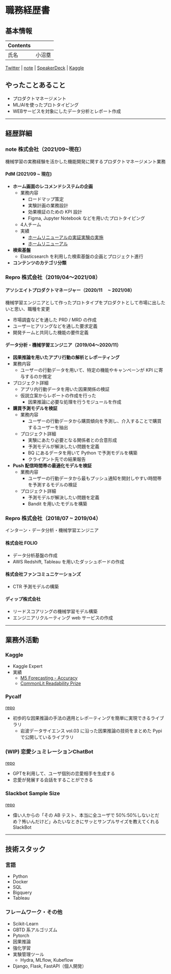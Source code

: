 # 職務経歴書

## 基本情報

| Contents |        |
| -------- | ------ |
| 氏名     | 小沼塁 |

[Twitter](https://twitter.com/knmr_u) | [note](https://note.com/konumr) | [SpeakerDeck](https://speakerdeck.com/konumaru) | [Kaggle](https://www.kaggle.com/konumaru)


## やったことあること

- プロダクトマネージメント
- ML/AIを使ったプロトタイピング
- WEBサービスを対象にしたデータ分析とレポート作成

<!-- 
特異なこと、得意だと言われること、苦手なことという項目を追加したい
-> https://www.notion.so/kiwipop/a4c375b9ad4d41c7af6fb8975264e5a3
 -->

---

## 経歴詳細

<!-- Template:
### 会社名 (YYYY/MM ~ YYYY/MM)

主な職務について

#### プロジェクト名
- 業務内容
- 実績
 -->

### note 株式会社（2021/09~現在）

機械学習の実務経験を活かした機能開発に関するプロダクトマネージメント業務

#### PdM (2021/09 ~ 現在)

- **ホーム画面のレコメンドシステムの企画**
  - 業務内容
    - ロードマップ策定
    - 実験計画の業務設計
    - 効果検証のための KPI 設計
    - Figma, Jupyter Notebook などを用いたプロトタイピング
  - 4人チーム
  - 実績
    - [ホームリニューアルの実証実験の実施](https://note.com/info/n/n8b5b12967ee6)
    - [ホームリニューアル](https://note.com/info/n/na6401a53bdb2)
- **検索基盤**
  - Elasticsearch を利用した検索基盤の企画とプロジェクト進行
- **コンテンツのカテゴリ分類**

### Repro 株式会社（2019/04〜2021/08）

#### アソシエイトプロダクトマネージャー（2020/11 　~ 2021/08）

機械学習エンジニアとして作ったプロトタイプをプロダクトとして市場に出したいと思い、職種を変更

- 市場調査などを通した PRD / MRD の作成
- ユーザーヒアリングなどを通した要求定義
- 開発チームと共同した機能の要件定義

#### データ分析・機械学習エンジニア（2019/04〜2020/11）

- **因果推論を用いたアプリ行動の解析とレポーティング**
- 業務内容
  - ユーザーの行動データを用いて、特定の機能やキャンペーンが KPI に寄与するのか推定
- プロジェクト詳細
  - アプリ内行動データを用いた因果関係の検証
  - 仮説立案からレポートの作成を行った
    - 因果推論に必要な処理を行うモジュールを作成
- **購買予測モデルを検証**
  - 業務内容
    - ユーザーの行動データから購買傾向を予測し、介入することで購買するユーザーを抽出
  - プロジェクト詳細
    - 実験にあたり必要となる関係者との合意形成
    - 予測モデルが解決したい問題を定義
    - BQ にあるデータを用いて Python で予測モデルを構築
    - クライアント先での結果報告
- **Push 配信時間帯の最適化モデルを検証**
  - 業務内容
    - ユーザーの行動データから最もプッシュ通知を開封しやすい時間帯を予測するモデルの検証
  - プロジェクト詳細
    - 予測モデルが解決したい問題を定義
    - Bandit を用いたモデルを構築

### Repro 株式会社（2018/07 ~ 2019/04）

インターン・データ分析・機械学習エンジニア

#### 株式会社 FOLIO

- データ分析基盤の作成
- AWS Redshift, Tableau を用いたダッシュボードの作成

#### 株式会社ファンコミュニケーションズ

- CTR 予測モデルの構築

#### ディップ株式会社

- リードスコアリングの機械学習モデル構築
- エンジニアリクルーティング web サービスの作成

---

## 業務外活動

<!-- Template:
### 活動名
- 概要
- [url](url)
 -->

### Kaggle

- Kaggle Expert
- 実績
  - [M5 Forecasting - Accuracy](https://www.kaggle.com/c/m5-forecasting-accuracy)
  - [CommonLit Readability Prize](https://www.kaggle.com/c/commonlitreadabilityprize)

### Pycalf

[repo](https://github.com/konumaru/pycalf)

- 初歩的な因果推論の手法の適用とレポーティングを簡単に実現できるライブラリ
  - 岩波データサイエンス vol.03 に沿った因果推論の技術をまとめた Pypi で公開しているライブラリ

### (WIP) 恋愛シュミレーションChatBot

[repo](https://github.com/konumaru/gpt_love)

- GPTを利用して、ユーザ個別の恋愛相手を生成する
- 恋愛が発展する会話をすることができる
 
### Slackbot Sample Size

[repo](https://github.com/konumaru/slackbot_sample_siz)

- 偉い人からの「その AB テスト、本当に全ユーザで 50%:50%しないとだめ？怖いんだけど」みたいなときにサッとサンプルサイズを教えてくれる SlackBot

---

## 技術スタック

### 言語

- Python
- Docker
- SQL
- Bigquery
- Tableau

### フレームワーク・その他

- Scikit-Learn
- GBTD 系アルゴリズム
- Pytorch
- 因果推論
- 強化学習
- 実験管理ツール
  - Hydra, MLflow, Kubeflow
- Django, Flask, FastAPI（個人開発）
